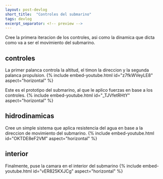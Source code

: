 ```yaml
---
layout: post-devlog
short_title:  "Controles del submarino"
tags: devlog
excerpt_separator: <!-- preview -->
---
```


Cree la primera iteracion de los controles, asi como la dinamica que dicta como va a ser el movimiento del submarino.
<!-- preview -->

## controles
La primer palanca controla la altitud, el timon la direccion y la segunda palanca propulsion.
{% include embed-youtube.html id="z7fkWVeyLE8" aspect="horizontal" %}

Este es el prototipo del submarino, al que le aplico fuerzas en base a los controles.
{% include embed-youtube.html id="_TJVfetRHtY" aspect="horizontal" %}

## hidrodinamicas
Cree un simple sistema que aplica resistencia del agua en base a la direccion de movimiento del submarino.
{% include embed-youtube.html id="OKTDE8eF2VM" aspect="horizontal" %}

## interior
Finalmente, puse la camara en el interior del submarino
{% include embed-youtube.html id="vER825KXJCg" aspect="horizontal" %}